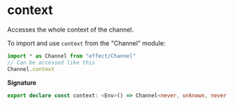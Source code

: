 # context

Accesses the whole context of the channel.

To import and use `context` from the "Channel" module:

```ts
import * as Channel from "effect/Channel"
// Can be accessed like this
Channel.context
```

**Signature**

```ts
export declare const context: <Env>() => Channel<never, unknown, never, unknown, Context.Context<Env>, unknown, Env>
```
